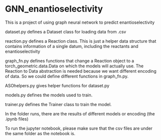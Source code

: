 # GNN_enantioselectivity
This is a project of using graph neural network to predict enantioselectivity

dataset.py defines a Dataset class for loading data from .csv

reaction.py defines a Reaction class. This is just a helper data structure that contains information of a single datum, including the reactants and enantioselectivity

graph_fn.py defines functions that change a Reaction object to a torch_geometric.data.Data on which the models will actually use. The Reaction to Data abstraction is needed because we want different encoding of data. So we could define different functions in graph_fn.py.

ASOhelpers.py gives helper functions for dataset.py

models.py defines the models used to train.

trainer.py defines the Trainer class to train the model.

In the folder runs, there are the results of different models or encoding (the .ipynb files)


To run the jupyter notebook, please make sure that the csv files are under the same folder as the notebook is.
